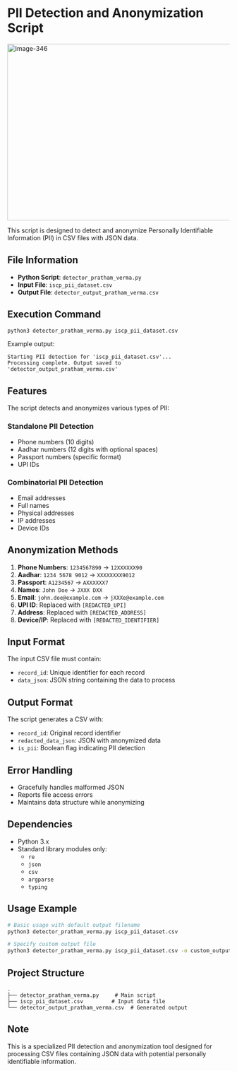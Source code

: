 # PII Detection and Anonymization Script

<img width="800" height="400" alt="image-346" src="https://github.com/user-attachments/assets/5378503f-d43f-49d4-ae2e-3a4c84b03a52" />

This script is designed to detect and anonymize Personally Identifiable Information (PII) in CSV files with JSON data.

## File Information

- **Python Script**: `detector_pratham_verma.py`
- **Input File**: `iscp_pii_dataset.csv`
- **Output File**: `detector_output_pratham_verma.csv`

## Execution Command

```bash
python3 detector_pratham_verma.py iscp_pii_dataset.csv
```

Example output:
```
Starting PII detection for 'iscp_pii_dataset.csv'...
Processing complete. Output saved to 'detector_output_pratham_verma.csv'
```

## Features

The script detects and anonymizes various types of PII:

### Standalone PII Detection
- Phone numbers (10 digits)
- Aadhar numbers (12 digits with optional spaces)
- Passport numbers (specific format)
- UPI IDs

### Combinatorial PII Detection
- Email addresses
- Full names
- Physical addresses
- IP addresses
- Device IDs

## Anonymization Methods

1. **Phone Numbers**: `1234567890` → `12XXXXXX90`
2. **Aadhar**: `1234 5678 9012` → `XXXXXXXX9012`
3. **Passport**: `A1234567` → `AXXXXXX7`
4. **Names**: `John Doe` → `JXXX DXX`
5. **Email**: `john.doe@example.com` → `jXXXe@example.com`
6. **UPI ID**: Replaced with `[REDACTED_UPI]`
7. **Address**: Replaced with `[REDACTED_ADDRESS]`
8. **Device/IP**: Replaced with `[REDACTED_IDENTIFIER]`

## Input Format

The input CSV file must contain:
- `record_id`: Unique identifier for each record
- `data_json`: JSON string containing the data to process

## Output Format

The script generates a CSV with:
- `record_id`: Original record identifier
- `redacted_data_json`: JSON with anonymized data
- `is_pii`: Boolean flag indicating PII detection

## Error Handling

- Gracefully handles malformed JSON
- Reports file access errors
- Maintains data structure while anonymizing

## Dependencies

- Python 3.x
- Standard library modules only:
  - `re`
  - `json`
  - `csv`
  - `argparse`
  - `typing`

## Usage Example

```bash
# Basic usage with default output filename
python3 detector_pratham_verma.py iscp_pii_dataset.csv

# Specify custom output file
python3 detector_pratham_verma.py iscp_pii_dataset.csv -o custom_output.csv
```

## Project Structure
```
.
├── detector_pratham_verma.py     # Main script
├── iscp_pii_dataset.csv         # Input data file
└── detector_output_pratham_verma.csv  # Generated output
```

## Note

This is a specialized PII detection and anonymization tool designed for processing CSV files containing JSON data with potential personally identifiable information.
